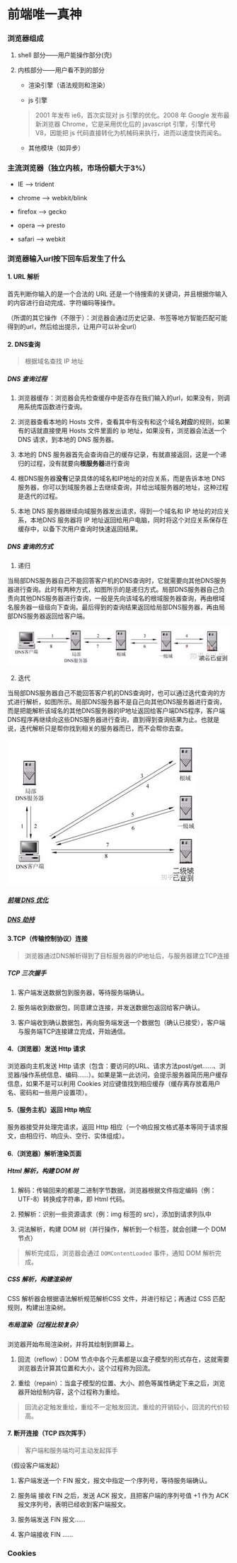 # 前端唯一真神

### 浏览器组成

1. shell 部分——用户能操作部分(壳)

2. 内核部分——用户看不到的部分

    - 渲染引擎（语法规则和渲染）

    - js 引擎

    > 2001 年发布 ie6，首次实现对 js 引擎的优化。2008 年 Google 发布最新浏览器 Chrome，它是采用优化后的 javascript 引擎，引擎代号 V8，因能把 js 代码直接转化为机械码来执行，进而以速度快而闻名。

    - 其他模块（如异步）

### 主流浏览器（独立内核，市场份额大于3%）

- IE ——> trident

- chrome ——> webkit/blink

- firefox ——> gecko

- opera ——> presto

- safari ——> webkit

### 浏览器输入url按下回车后发生了什么

#### 1. URL 解析

首先判断你输入的是一个合法的 URL 还是一个待搜索的关键词，并且根据你输入的内容进行自动完成、字符编码等操作。

（所谓的其它操作（不限于）：浏览器会通过历史记录、书签等地方智能匹配可能得到的url，然后给出提示，让用户可以补全url）

#### 2. DNS查询 

> 根据域名查找 IP 地址

##### DNS 查询过程

1. 浏览器缓存：浏览器会先检查缓存中是否存在我们输入的url，如果没有，则调用系统库函数进行查询。

2. 浏览器查看本地的 Hosts 文件，查看其中有没有和这个域名**对应**的规则，如果有的话就直接使用 Hosts 文件里面的 ip 地址，如果没有，浏览器会法送一个 DNS 请求，到本地的 DNS 服务器。

3. 本地的 DNS 服务器首先会查询自己的缓存记录，有就直接返回，这是一个递归的过程，没有就要向**根服务器**进行查询

4. 根DNS服务器**没有**记录具体的域名和IP地址的对应关系，而是告诉本地 DNS 服务器，你可以到域服务器上去继续查询，并给出域服务器的地址，这种过程是迭代的过程。

5. 本地 DNS 服务器继续向域服务器发出请求，得到一个域名和 IP 地址的对应关系，本地DNS 服务器将 IP 地址返回给用户电脑，同时将这个对应关系保存在缓存中，以备下次用户查询时快速返回结果。

##### DNS 查询的方式

1. 递归

当局部DNS服务器自己不能回答客户机的DNS查询时，它就需要向其他DNS服务器进行查询。此时有两种方式，如图所示的是递归方式。局部DNS服务器自己负责向其他DNS服务器进行查询，一般是先向该域名的根域服务器查询，再由根域名服务器一级级向下查询。最后得到的查询结果返回给局部DNS服务器，再由局部DNS服务器返回给客户端。

![](../Img/碎片/递归.jpg)

2. 迭代

当局部DNS服务器自己不能回答客户机的DNS查询时，也可以通过迭代查询的方式进行解析，如图所示。局部DNS服务器不是自己向其他DNS服务器进行查询，而是把能解析该域名的其他DNS服务器的IP地址返回给客户端DNS程序，客户端DNS程序再继续向这些DNS服务器进行查询，直到得到查询结果为止。也就是说，迭代解析只是帮你找到相关的服务器而已，而不会帮你去查。

![](../Img/碎片/迭代.jpg)

##### [前端 DNS 优化](https://zhuanlan.zhihu.com/p/65434058) 

##### [DNS 劫持](https://zhuanlan.zhihu.com/p/86538629)

#### 3.TCP（传输控制协议）连接

> 浏览器通过DNS解析得到了目标服务器的IP地址后，与服务器建立TCP连接

##### TCP 三次握手

1. 客户端发送数据包到服务器，等待服务端确认。

2. 服务端收到数据包，同意建立连接，并发送数据包返回给客户确认。

3. 客户端收到确认数据包，再向服务端发送一个数据包（确认已接受），客户端与服务端TCP连接建立完成，开始通信。

#### 4.（浏览器）发送 Http 请求

浏览器向主机发送 Http 请求（包含：要访问的URL、请求方法post/get……、浏览器/操作系统信息、编码……）。如果是第一此访问，会提示服务器简历用户缓存信息，如果不是可以利用 Cookies 对应键值找到相应缓存（缓存离存放着用户名、密码和一些用户设置项）。

#### 5.（服务主机）返回 Http 响应

服务器接受并处理完请求，返回 Http 相应（一个响应报文格式基本等同于请求报文，由相应行、响应头、空行、实体组成）。

#### 6.（浏览器）解析渲染页面

##### Html 解析，构建 DOM 树

1. 解码：传输回来的都是二进制字节数据，浏览器根据文件指定编码（例：UTF-8）转换成字符串，即 Html 代码。

2. 预解析：识别一些资源请求（例：img 标签的 src），添加到请求列队中

3. 词法解析，构建 DOM 树（并行操作，解析到一个标签，就会创建一个 DOM 节点） 

> 解析完成后，浏览器会通过 `DOMContentLoaded` 事件，通知 DOM 解析完成。

#####  CSS 解析，构建渲染树

CSS 解析器会根据语法解析规范解析CSS 文件，并进行标记；再通过 CSS 匹配规则，构建出渲染树。

##### 布局渲染（过程比较复杂）

浏览器开始布局渲染树，并将其绘制到屏幕上。

1. 回流（reflow）：DOM 节点中各个元素都是以盒子模型的形式存在，这就需要浏览器去计算其位置和大小，这个过程称为回流。

2. 重绘（repain）：当盒子模型的位置、大小、颜色等属性确定下来之后，浏览器开始绘制内容，这个过程称为重绘。

> 回流必定触发重绘，重绘不一定触发回流。重绘的开销较小，回流的代价较高。

#### 7. 断开连接（TCP 四次挥手）

> 客户端和服务端均可主动发起挥手

（假设客户端发起）

1. 客户端发送一个 FIN 报文，报文中指定一个序列号，等待服务端确认。

2. 服务端 接收 FIN 之后，发送 ACK 报文，且把客户端的序列号值 +1 作为 ACK 报文序列号，表明已经收到客户端报文。

3. 服务端发送 FIN 报文……

4. 客户端接收 FIN ……

### Cookies